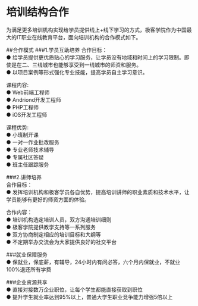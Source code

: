 # 培训结构合作

为满足更多培训机构实现给学员提供线上+线下学习的方式，极客学院作为中国最大的IT职业在线教育平台，面向培训机构的合作模式如下。

##合作模式
###1.学员互助培养
合作目标：<br>
  ● 给学员提供更优质贴心的学习服务，让学员没有地域和时间上的学习限制。即使是在二、三线城市也能够享受到一线城市的师资和服务。<br>
  ● 以项目案例等形式强化专业技能，提高学员自主学习意识。<br>

课程内容:<br>
  ● Web前端工程师<br>
  ● Andriond开发工程师<br>
  ● PHP工程师<br>
  ● iOS开发工程师<br>

课程优势:<br>
  ● 小班制开课<br>
  ● 一对一作业批改服务<br>
  ● 专业老师技术辅导<br>
  ● 专属社区答疑<br>
  ● 班主任跟踪服务<br>

###2.讲师培养<br>
合作目标：<br>
  ● 发挥培训机构和极客学员各自优势，提高培训讲师的职业素质和技术水平，让学员能够有更好的师资方面的体验。

合作内容：<br>
  ● 培训机构选定培训人员，双方沟通培训细则<br>
  ● 极客学院提供教学支持等一系列服务<br>
  ● 双方协商制定相应的培训目标和大纲等<br>
  ● 不定期举办交流会为大家提供良好的社交平台<br>

###就业保障服务<br>
  ● 保就业，保底薪，有辅导，24小时内有问必答，六个月内保就业，不就业100%退还所有学费<br>

###企业资源共享<br>
  ● 直接对接数万企业职位，让每个学生都能直接获取到职位<br>
  ● 提升学生就业率达到95%以上，普通大学生职业竞争能力增强5倍以上<br>

